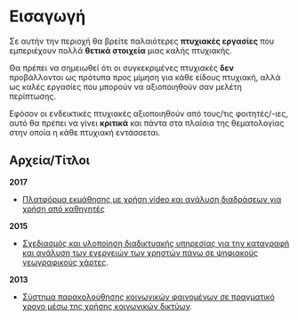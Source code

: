 ﻿# Εισαγωγή

Σε αυτήν την περιοχή θα βρείτε παλαιότερες **πτυχιακές εργασίες** που εμπεριέχουν πολλά **θετικά στοιχεία** μιας καλής πτυχιακής.

Θα πρέπει να σημειωθεί ότι οι συγκεκριμένες πτυχιακές **δεν** προβάλλονται ως πρότυπα προς μίμηση για κάθε είδους πτυχιακή, αλλά ως καλές εργασίες που μπορούν να αξιοποιηθούν σαν μελέτη περίπτωσης.

Εφόσον οι ενδεικτικές πτυχιακές αξιοποιηθούν από τους/τις φοιτητές/-ιες, αυτό θα πρέπει να γίνει **κριτικά** και πάντα στα πλαίσια της θεματολογίας στην οποία η κάθε πτυχιακή εντάσσεται.


## Αρχεία/Τίτλοι

**2017**
* [Πλατφόρμα εκμάθησης με χρήση video και ανάλυση διαδράσεων για χρήση από καθηγητές](sagiadinos/)


**2015**
* [Σχεδιασμός και υλοποίηση διαδικτυακής υπηρεσίας για την καταγραφή και ανάλυση των ενεργειών των χρηστών πάνω σε ψηφιακούς γεωγραφικούς χάρτες](pardalis/).


**2013**
* [Σύστημα παρακολούθησης κοινωνικών φαινομένων σε πραγματικό χρονο μέσω της χρήσης κοινωνικών δικτύων](talvis/).



